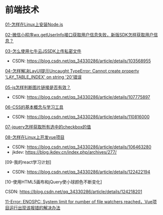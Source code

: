 # 前端技术

[01-怎样在Linux上安装Node.js](./doc/01.md)

[02-微信小程序wx.getUserInfo接口获取用户信息失败，新版SDK怎样获取用户信息？](./doc/02.md)

[03-怎么使用七牛云JSSDK上传私密文件](./doc/03.md)

- CSDN: <https://blog.csdn.net/qq_34330286/article/details/103568955>

[04-怎样解决LayUI提示Uncaught TypeError: Cannot create property 'LAY_TABLE_INDEX' on string '20'错误](./doc/04.md)

[05-js怎样判断图片链接是否有效？](./doc/05.md)

- CSDN: <https://blog.csdn.net/qq_34330286/article/details/107775897>

[06-CSS的基本概念与学习工具](./doc/06.md)

- CSDN: <https://blog.csdn.net/qq_34330286/article/details/110816000>

[07-jquery怎样获取所有选中的checkbox的值](./doc/07.md)

[08-怎样在Linux上开发vue项目](./doc/08.md)

- CSDN: <https://blog.csdn.net/qq_34330286/article/details/106463280>
- jkdev: <https://blog.jkdev.cn/index.php/archives/277/>  

[09-我的react学习计划]

- CSDN: <https://blog.csdn.net/qq_34330286/article/details/122422194>

[10-使用HTML5画布和jQuery使小球颜色不断变化]

CSDN: <https://blog.csdn.net/qq_34330286/article/details/124218201>

[11-Error: ENOSPC: System limit for number of file watchers reached，Vue项目运行出现该报错的解决办法](./doc/06.md)
